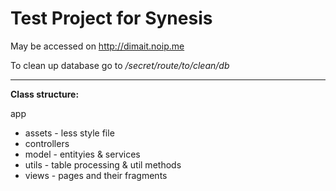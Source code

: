 **Test Project for Synesis**
============================

May be accessed on http://dimait.noip.me

To clean up database go to */secret/route/to/clean/db*

---

**Class structure:**

app
- assets - less style file
- controllers
- model - entityies & services
- utils - table processing & util methods
- views - pages and their fragments
